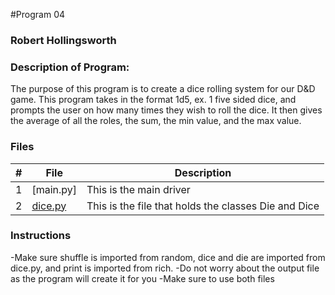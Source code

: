 #Program 04
### Robert Hollingsworth
### Description of Program:

The purpose of this program is to create a dice rolling system for our D&D game. This program takes in the format 1d5, ex. 1 five sided dice, and prompts the user on
how many times they wish to roll the dice. It then gives the average of all the roles, the sum, the min value, and the max value. 
### Files


|   #   | File            | Description                                        |
| :---: | --------------- | -------------------------------------------------- |
|   1   |[main.py]     | This is the main driver |
|   2   | [dice.py](https://github.com/RCHollingsworth/2143-00P-Hollingsworth/blob/962528fcbd49383be60dbe5f8f98da3d664fe80c/Assignments/P04/dice.py)| This is the file that holds the classes Die and Dice |
### Instructions

-Make sure shuffle is imported from random, dice and die are imported from dice.py, and print is imported from rich.
-Do not worry about the output file as the program will create it for you
-Make sure to use both files
